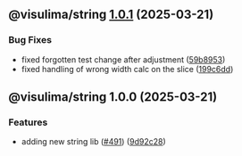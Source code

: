 ## @visulima/string [1.0.1](https://github.com/visulima/visulima/compare/@visulima/string@1.0.0...@visulima/string@1.0.1) (2025-03-21)

### Bug Fixes

* fixed forgotten test change after adjustment ([59b8953](https://github.com/visulima/visulima/commit/59b8953a2aefdb4b6f919039e67809146df6a22e))
* fixed handling of wrong width calc on the slice ([199c6dd](https://github.com/visulima/visulima/commit/199c6dd57b33b751c067e7a964406583ade5dd28))

## @visulima/string 1.0.0 (2025-03-21)

### Features

* adding new string lib ([#491](https://github.com/visulima/visulima/issues/491)) ([9d92c28](https://github.com/visulima/visulima/commit/9d92c282ca3f6ce198bbdff11e0ff50f58ae9c84))
